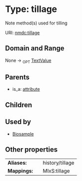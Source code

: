 
# Type: tillage


Note method(s) used for tilling

URI: [nmdc:tillage](https://microbiomedata/meta/tillage)


## Domain and Range

None ->  <sub>OPT</sub> [TextValue](TextValue.md)

## Parents

 *  is_a: [attribute](attribute.md)

## Children


## Used by

 * [Biosample](Biosample.md)

## Other properties

|  |  |  |
| --- | --- | --- |
| **Aliases:** | | history/tillage |
| **Mappings:** | | MIxS:tillage |

